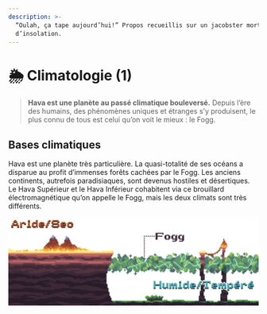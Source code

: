 ```yaml
---
description: >-
  “Oulah, ça tape aujourd’hui!” Propos recueillis sur un jacobster mort
  d’insolation.
---
```


# 🌦 Climatologie (1)

> **Hava est une planète au passé climatique bouleversé.** Depuis l’ère des humains, des phénomènes uniques et étranges s’y produisent, le plus connu de tous est celui qu’on voit le mieux : le Fogg.

## Bases climatiques

Hava est une planète très particulière. La quasi-totalité de ses océans a disparue au profit d’immenses forêts cachées par le Fogg. Les anciens continents, autrefois paradisiaques, sont devenus hostiles et désertiques. Le Hava Supérieur et le Hava Inférieur cohabitent via ce brouillard électromagnétique qu’on appelle le Fogg, mais les deux climats sont très différents.

![La différence entre le Hava Supérieur et Inférieur](../../.gitbook/assets/slice-base.png)
